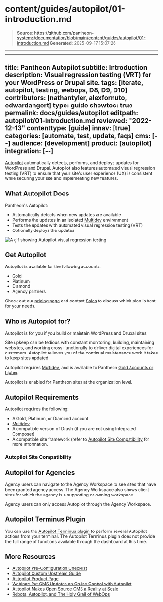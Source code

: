 # content/guides/autopilot/01-introduction.md

> **Source**: https://github.com/pantheon-systems/documentation/blob/main/content/guides/autopilot/01-introduction.md
> **Generated**: 2025-09-17 15:07:26

---

---
title: Pantheon Autopilot
subtitle: Introduction
description: Visual regression testing (VRT) for your WordPress or Drupal site.
tags: [iterate, autopilot, testing, webops, D8, D9, D10]
contributors: [nathantyler, alexfornuto, edwardangert]
type: guide
showtoc: true
permalink: docs/guides/autopilot
editpath: autopilot/01-introduction.md
reviewed: "2022-12-13"
contenttype: [guide]
innav: [true]
categories: [automate, test, update, faqs]
cms: [--]
audience: [development]
product: [autopilot]
integration: [--]
---

[Autopilot](https://pantheon.io/autopilot?docs) automatically detects, performs, and deploys updates for WordPress and Drupal. Autopilot also features automated visual regression testing (VRT) to ensure that your site's user experience (UX) is consistent while securing your site and implementing new features.

<Wistia src="g6syd1p6ed" />

## What Autopilot Does

Pantheon's Autopilot:

- Automatically detects when new updates are available
- Performs the updates in an isolated [Multidev](/guides/multidev) environment
- Tests the updates with automated visual regression testing (VRT)
- Optionally deploys the updates

![A gif showing Autopilot visual regression testing](../../../images/dashboard/vrt.gif)

## Get Autopilot

Autopilot is available for the following accounts:

 - Gold
 - Platinum
 - Diamond
 - Agency partners

Check out our [pricing page](https://pantheon.io/plans/pricing?docs) and contact [Sales](https://pantheon.io/contact-sales?docs) to discuss which plan is best for your needs.

## Who is Autopilot for?

Autopilot is for you if you build or maintain WordPress and Drupal sites.

Site upkeep can be tedious with constant monitoring, building, maintaining websites, and working cross-functionally to deliver digital experiences for customers. Autopilot relieves you of the continual maintenance work it takes to keep sites updated.

Autopilot requires [Multidev](/guides/multidev), and is available to Pantheon [Gold Accounts or higher](/guides/account-mgmt/workspace-sites-teams/workspaces#account-plans).

Autopilot is enabled for Pantheon sites at the organization level.

## Autopilot Requirements

Autopilot requires the following:

- A Gold, Platinum, or Diamond account
- [Multidev](/guides/multidev)
- A compatible version of Drush (if you are not using Integrated Composer)
- A compatible site framework (refer to [Autopilot Site Compatibility](/guides/autopilot#autopilot-site-compatibility) for more information.

### Autopilot Site Compatibility

<Partial file="autopilot/autopilot-compatibility.md" />

## Autopilot for Agencies

Agency users can navigate to the Agency Workspace to see sites that have been granted agency access. The Agency Workspace also shows client sites for which the agency is a supporting or owning workspace.

Agency users can only access Autopilot through the Agency Workspace.

## Autopilot Terminus Plugin

You can use the [Autopilot Terminus plugin](https://github.com/pantheon-systems/terminus-autopilot-plugin#readme) to perform several Autopilot actions from your terminal. The Autopilot Terminus plugin does not provide the full range of functions available through the dashboard at this time.

## More Resources

- [Autopilot Pre-Configuration Checklist](/guides/autopilot/autopilot-preconfiguration/)
- [Autopilot Custom Upstream Guide](/guides/autopilot-custom-upstream)
- [Autopilot Product Page](https://pantheon.io/autopilot?docs)
- [Webinar: Put CMS Updates on Cruise Control with Autopilot](https://pantheon.io/put-cms-updates-on-cruise-control-with-autopilot-webinar)
- [Autopilot Makes Open Source CMS a Reality at Scale](https://pantheon.io/blog/open-source-cms-scale-autopilot)
- [Robots, Autopilot, and The Holy Grail of WebOps](https://pantheon.io/blog/robots-autopilot-and-holy-grail-webops)
